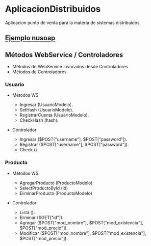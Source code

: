 # AplicacionDistribuidos
Aplicacion punto de venta para la materia de sistemas distribuidos

## [Ejemplo nusoap](www.qualityinfosolutions.com/servicio-web-basico-con-nusoap-php/)



## Métodos WebService / Controladores
* Métodos de WebService invocados desde Controladores
* Métodos de Controladores

### Usuario
* Métodos WS
  * Ingresar (UsuarioModelo).
  * SetHash (UsuarioModelo).
  * RegistrarCuenta (UsuarioModelo).
  * CheckHash (hash).
  
* Controlador
  * Ingresar ($POST["username"], $POST["password"]).
  * Registrar ($POST["username"], $POST["password"]).
  * Check ()

### Producto
* Métodos WS
  * AgregarProducto (ProductoModelo)
  * SelectProductoById (id)
  * EliminarProducto (ProductoModelo)

* Controlador
  * Lista ().
  * Eliminar ($GET["id"]).
  * Agregar ($POST["mod_nombre"], $POST["mod_existencia"], $POST["mod_precio"]).
  * Modificar ($POST["mod_nombre"], $POST["mod_existencia"], $POST["mod_precio"]).
